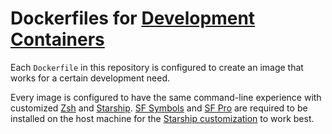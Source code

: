 # Dockerfiles for [Development Containers](https://code.visualstudio.com/docs/remote/containers)

Each `Dockerfile` in this repository is configured to create an image that works for a certain development need. 

Every image is configured to have the same command-line experience with customized [Zsh](https://www.zsh.org/) and [Starship](https://starship.rs/). [SF Symbols](https://developer.apple.com/design/resources/#sf-symbols) and [SF Pro](https://developer.apple.com/fonts/) are required to be installed on the host machine for the [Starship customization](https://starship.rs/config/#prompt) to work best.
